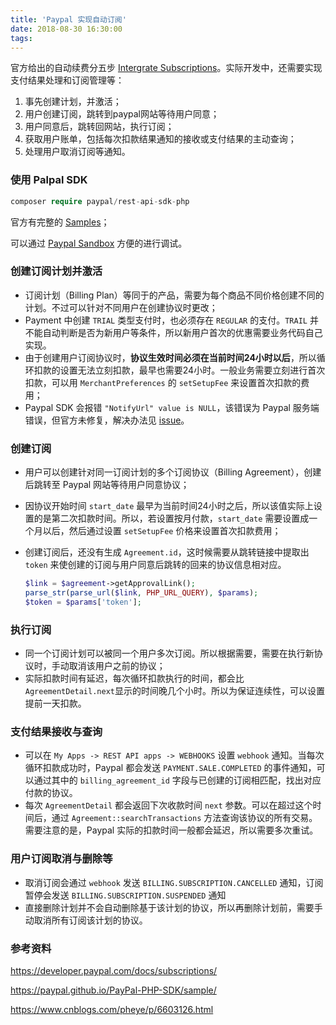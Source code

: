 ```yaml
---
title: 'Paypal 实现自动订阅'
date: 2018-08-30 16:30:00
tags:
---
```


官方给出的自动续费分五步 [Intergrate Subscriptions](https://developer.paypal.com/docs/subscriptions/integrate/integrate-steps/)。实际开发中，还需要实现支付结果处理和订阅管理等：

1. 事先创建计划，并激活；
2. 用户创建订阅，跳转到paypal网站等待用户同意；
3. 用户同意后，跳转回网站，执行订阅；
4. 获取用户账单，包括每次扣款结果通知的接收或支付结果的主动查询；
5. 处理用户取消订阅等通知。

<!--more-->


### 使用 Palpal SDK

``` php
composer require paypal/rest-api-sdk-php
```

官方有完整的 [Samples](https://paypal.github.io/PayPal-PHP-SDK/sample/#billing)；

可以通过 [Paypal Sandbox](https://www.sandbox.paypal.com/) 方便的进行调试。



### 创建订阅计划并激活

- 订阅计划（Billing Plan）等同于的产品，需要为每个商品不同价格创建不同的计划。不过可以针对不同用户在创建协议时更改；
- Payment 中创建 `TRIAL` 类型支付时，也必须存在 `REGULAR` 的支付。`TRAIL` 并不能自动判断是否为新用户等条件，所以新用户首次的优惠需要业务代码自己实现。
- 由于创建用户订阅协议时，**协议生效时间必须在当前时间24小时以后**，所以循环扣款的设置无法立刻扣款，最早也需要24小时。一般业务需要立刻进行首次扣款，可以用 `MerchantPreferences` 的 `setSetupFee` 来设置首次扣款的费用；
- Paypal SDK 会报错 `"NotifyUrl" value is NULL`，该错误为 Paypal 服务端错误，但官方未修复，解决办法见 [issue](https://github.com/paypal/PayPal-PHP-SDK/pull/1152/files)。



### 创建订阅

- 用户可以创建针对同一订阅计划的多个订阅协议（Billing Agreement），创建后跳转至 Paypal 网站等待用户同意协议；

- 因协议开始时间 `start_date` 最早为当前时间24小时之后，所以该值实际上设置的是第二次扣款时间。所以，若设置按月付款，`start_date` 需要设置成一个月以后，然后通过设置 `setSetupFee` 价格来设置首次扣款费用；

- 创建订阅后，还没有生成 `Agreement.id`，这时候需要从跳转链接中提取出 `token` 来使创建的订阅与用户同意后跳转的回来的协议信息相对应。

  ``` php
  $link = $agreement->getApprovalLink();
  parse_str(parse_url($link, PHP_URL_QUERY), $params);
  $token = $params['token'];
  ```



### 执行订阅

- 同一个订阅计划可以被同一个用户多次订阅。所以根据需要，需要在执行新协议时，手动取消该用户之前的协议；
- 实际扣款时间有延迟，每次循环扣款执行的时间，都会比`AgreementDetail.next`显示的时间晚几个小时。所以为保证连续性，可以设置提前一天扣款。



### 支付结果接收与查询

- 可以在 `My Apps -> REST API apps -> WEBHOOKS` 设置 `webhook` 通知。当每次循环扣款成功时，Paypal 都会发送 `PAYMENT.SALE.COMPLETED` 的事件通知，可以通过其中的 `billing_agreement_id` 字段与已创建的订阅相匹配，找出对应付款的协议。
- 每次 `AgreementDetail` 都会返回下次收款时间 `next` 参数。可以在超过这个时间后，通过 `Agreement::searchTransactions` 方法查询该协议的所有交易。需要注意的是，Paypal 实际的扣款时间一般都会延迟，所以需要多次重试。



### 用户订阅取消与删除等

- 取消订阅会通过 `webhook` 发送 `BILLING.SUBSCRIPTION.CANCELLED` 通知，订阅暂停会发送 `BILLING.SUBSCRIPTION.SUSPENDED` 通知
- 直接删除计划并不会自动删除基于该计划的协议，所以再删除计划前，需要手动取消所有订阅该计划的协议。



### 参考资料

<https://developer.paypal.com/docs/subscriptions/>

<https://paypal.github.io/PayPal-PHP-SDK/sample/>

<https://www.cnblogs.com/pheye/p/6603126.html>
